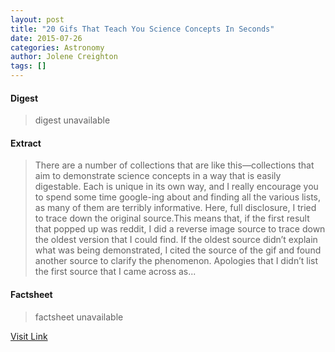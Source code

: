 ```yaml
---
layout: post
title: "20 Gifs That Teach You Science Concepts In Seconds"
date: 2015-07-26
categories: Astronomy
author: Jolene Creighton
tags: []
---
```



#### Digest
>digest unavailable

#### Extract
>There are a number of collections that are like this—collections that aim to demonstrate science concepts in a way that is easily digestable. Each is unique in its own way, and I really encourage you to spend some time google-ing about and finding all the various lists, as many of them are terribly informative. Here, full disclosure, I tried to trace down the original source.This means that, if the first result that popped up was reddit, I did a reverse image source to trace down the oldest version that I could find. If the oldest source didn&#8217;t explain what was being demonstrated, I cited the source of the gif and found another source to clarify the phenomenon. Apologies that I didn&#8217;t list the first source that I came across as...

#### Factsheet
>factsheet unavailable

[Visit Link](http://www.fromquarkstoquasars.com/20-gifs-teach-science-concepts-seconds/)


